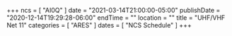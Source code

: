 +++
ncs = [ "AI0Q" ]
date = "2021-03-14T21:00:00-05:00"
publishDate = "2020-12-14T19:29:28-06:00"
endTime = ""
location = ""
title = "UHF/VHF Net 11"
categories = [ "ARES" ]
dates = [ "NCS Schedule" ]
+++
